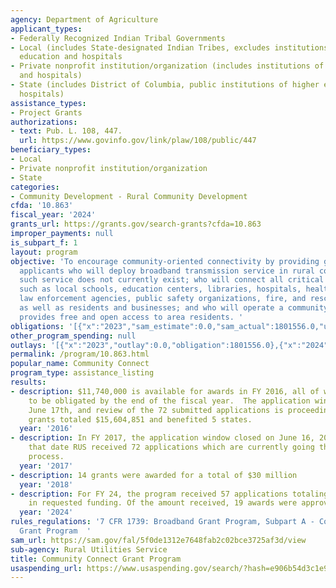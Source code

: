 ```yaml
---
agency: Department of Agriculture
applicant_types:
- Federally Recognized Indian Tribal Governments
- Local (includes State-designated Indian Tribes, excludes institutions of higher
  education and hospitals
- Private nonprofit institution/organization (includes institutions of higher education
  and hospitals)
- State (includes District of Columbia, public institutions of higher education and
  hospitals)
assistance_types:
- Project Grants
authorizations:
- text: Pub. L. 108, 447.
  url: https://www.govinfo.gov/link/plaw/108/public/447
beneficiary_types:
- Local
- Private nonprofit institution/organization
- State
categories:
- Community Development - Rural Community Development
cfda: '10.863'
fiscal_year: '2024'
grants_url: https://grants.gov/search-grants?cfda=10.863
improper_payments: null
is_subpart_f: 1
layout: program
objective: 'To encourage community-oriented connectivity by providing grants to eligible
  applicants who will deploy broadband transmission service in rural communities where
  such service does not currently exist; who will connect all critical community facilities
  such as local schools, education centers, libraries, hospitals, health care providers,
  law enforcement agencies, public safety organizations, fire, and rescue services,
  as well as residents and businesses; and who will operate a community center which
  provides free and open access to area residents. '
obligations: '[{"x":"2023","sam_estimate":0.0,"sam_actual":1801556.0,"usa_spending_actual":1801556.0},{"x":"2024","sam_estimate":0.0,"sam_actual":66678118.0,"usa_spending_actual":66678118.0},{"x":"2025","sam_estimate":0.0,"sam_actual":19400000.0,"usa_spending_actual":0.0}]'
other_program_spending: null
outlays: '[{"x":"2023","outlay":0.0,"obligation":1801556.0},{"x":"2024","outlay":0.0,"obligation":66678118.0},{"x":"2025","outlay":0.0,"obligation":0.0}]'
permalink: /program/10.863.html
popular_name: Community Connect
program_type: assistance_listing
results:
- description: $11,740,000 is available for awards in FY 2016, all of which is expected
    to be obligated by the end of the fiscal year.  The application window closed
    June 17th, and review of the 72 submitted applications is proceeding In FY 2016,
    grants totaled $15,604,851 and benefited 5 states.
  year: '2016'
- description: In FY 2017, the application window closed on June 16, 2017.  As of
    that date RUS received 72 applications which are currently going through the review
    process.
  year: '2017'
- description: 14 grants were awarded for a total of $30 million
  year: '2018'
- description: For FY 24, the program received 57 applications totaling $188 Million
    in requested funding. Of the amount received, 19 awards were approved.
  year: '2024'
rules_regulations: '7 CFR 1739: Broadband Grant Program, Subpart A - Community Connect
  Grant Program  '
sam_url: https://sam.gov/fal/5f0de1312e7648fab2c02bce3725af3d/view
sub-agency: Rural Utilities Service
title: Community Connect Grant Program
usaspending_url: https://www.usaspending.gov/search/?hash=e906b54d3c1e990dc42f2856d87d3175
---
```

